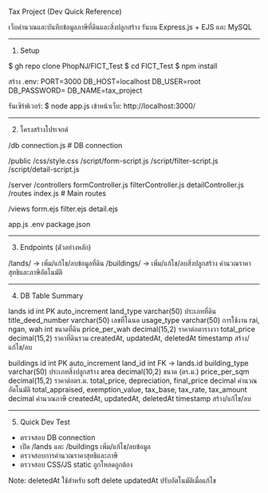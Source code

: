 Tax Project (Dev Quick Reference)

เว็บคำนวณและบันทึกข้อมูลภาษีที่ดินและสิ่งปลูกสร้าง
รันบน Express.js + EJS และ MySQL

--------------------------------------------------
1. Setup

$ gh repo clone PhopNJ/FICT_Test
$ cd FICT_Test
$ npm install

สร้าง .env:
PORT=3000
DB_HOST=localhost
DB_USER=root
DB_PASSWORD=
DB_NAME=tax_project

รันเซิร์ฟเวอร์:
$ node app.js
เข้าหน้าเว็บ: http://localhost:3000/

--------------------------------------------------
2. โครงสร้างโปรเจกต์

/db
  connection.js       # DB connection

/public
  /css/style.css
  /script/form-script.js
  /script/filter-script.js
  /script/detail-script.js

/server
  /controllers
    formController.js
    filterController.js
    detailController.js
  /routes
    index.js          # Main routes

/views
  form.ejs
  filter.ejs
  detail.ejs

app.js
.env
package.json

--------------------------------------------------
3. Endpoints (ตัวอย่างหลัก)

/lands/       → เพิ่ม/แก้ไข/ลบข้อมูลที่ดิน
/buildings/   → เพิ่ม/แก้ไข/ลบสิ่งปลูกสร้าง
คำนวณราคาสุทธิและภาษีอัตโนมัติ

--------------------------------------------------
4. DB Table Summary

lands
id                int PK auto_increment
land_type         varchar(50)  ประเภทที่ดิน
title_deed_number varchar(50)  เลขที่โฉนด
usage_type        varchar(50)  การใช้งาน
rai, ngan, wah    int          ขนาดที่ดิน
price_per_wah     decimal(15,2) ราคาต่อตารางวา
total_price       decimal(15,2) ราคาที่ดินรวม
createdAt, updatedAt, deletedAt timestamp  สร้าง/แก้ไข/ลบ

buildings
id                int PK auto_increment
land_id           int FK → lands.id
building_type     varchar(50)  ประเภทสิ่งปลูกสร้าง
area              decimal(10,2) ขนาด (ตร.ม.)
price_per_sqm     decimal(15,2) ราคาต่อตร.ม.
total_price, depreciation, final_price decimal  คำนวณอัตโนมัติ
total_appraised, exemption_value, tax_base, tax_rate, tax_amount decimal  คำนวณภาษี
createdAt, updatedAt, deletedAt timestamp  สร้าง/แก้ไข/ลบ

--------------------------------------------------
5. Quick Dev Test

- ตรวจสอบ DB connection
- เปิด /lands และ /buildings เพิ่ม/แก้ไข/ลบข้อมูล
- ตรวจสอบการคำนวณราคาสุทธิและภาษี
- ตรวจสอบ CSS/JS static ถูกโหลดถูกต้อง

Note: deletedAt ใช้สำหรับ soft delete
      updatedAt ปรับอัตโนมัติเมื่อแก้ไข
